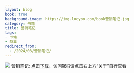 ```yaml
---
layout: blog
book: true
background-image: https://img.locyoo.com/book营销笔记.jpg
category: 书籍
title: 营销笔记
tags:
- 书籍
- 商业
redirect_from:
  - /2024/03/营销笔记/
---
```

![](https://img.locyoo.com/book营销笔记.jpg)
营销笔记: <a name = "ref1" href="https://url18.ctfile.com/f/50983618-1439916526-1bea16?p=3619">点击下载</a>，访问密码请点击右上方“关于”自行查看